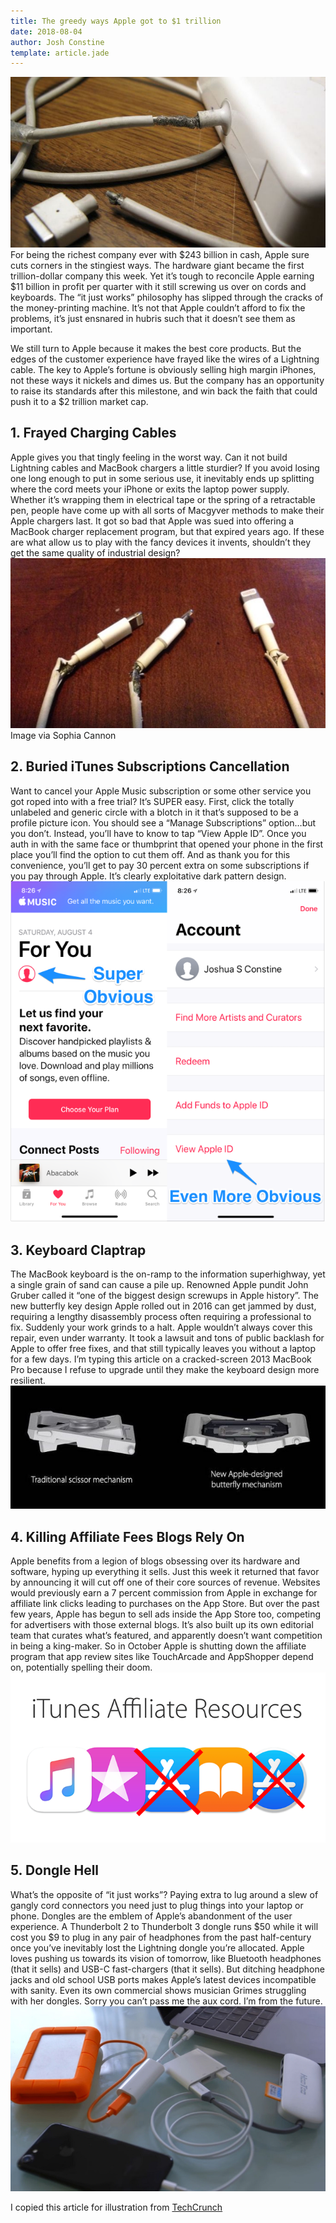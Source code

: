 ```yaml
---
title: The greedy ways Apple got to $1 trillion
date: 2018-08-04
author: Josh Constine
template: article.jade
---
```

![Apple charger](../../assets/img/Broken-Apple-Chargers1.jpg)
For being the richest company ever with $243 billion in cash, Apple sure cuts corners in the stingiest ways. The hardware giant became the first trillion-dollar company this week. Yet it’s tough to reconcile Apple earning $11 billion in profit per quarter with it still screwing us over on cords and keyboards. The “it just works” philosophy has slipped through the cracks of the money-printing machine. It’s not that Apple  couldn’t afford to fix the problems, it’s just ensnared in hubris such that it doesn’t see them as important.

We still turn to Apple because it makes the best core products. But the edges of the customer experience have frayed like the wires of a Lightning cable. The key to Apple’s fortune is obviously selling high margin iPhones, not these ways it nickels and dimes us. But the company has an opportunity to raise its standards after this milestone, and win back the faith that could push it to a $2 trillion market cap.

## 1. Frayed Charging Cables
Apple gives you that tingly feeling in the worst way. Can it not build Lightning cables and MacBook chargers a little sturdier? If you avoid losing one long enough to put in some serious use, it inevitably ends up splitting where the cord meets your iPhone or exits the laptop power supply. Whether it’s wrapping them in electrical tape or the spring of a retractable pen, people have come up with all sorts of Macgyver methods to make their Apple chargers last. It got so bad that Apple was sued into offering a MacBook charger replacement program, but that expired years ago. If these are what allow us to play with the fancy devices it invents, shouldn’t they get the same quality of industrial design?
![Charging cables](../../assets/img/Apple-Trillion-Chargers1.jpg)
Image via Sophia Cannon

## 2. Buried iTunes Subscriptions Cancellation
Want to cancel your Apple Music subscription or some other service you got roped into with a free trial? It’s SUPER easy. First, click the totally unlabeled and generic circle with a blotch in it that’s supposed to be a profile picture icon. You should see a “Manage Subscriptions” option…but you don’t. Instead, you’ll have to know to tap “View Apple ID”. Once you auth in with the same face or thumbprint that opened your phone in the first place you’ll find the option to cut them off. And as thank you for this convenience, you’ll get to pay 30 percent extra on some subscriptions if you pay through Apple. It’s clearly exploitative dark pattern design.
![Cancel Subscription](../../assets/img/Cancel_Apple_Subscription1.png)

## 3. Keyboard Claptrap
The MacBook keyboard is the on-ramp to the information superhighway, yet a single grain of sand can cause a pile up. Renowned Apple pundit John Gruber called it “one of the biggest design screwups in Apple history”. The new butterfly key design Apple rolled out in 2016 can get jammed by dust, requiring a lengthy disassembly process often requiring a professional to fix. Suddenly your work grinds to a halt. Apple wouldn’t always cover this repair, even under warranty. It took a lawsuit and tons of public backlash for Apple to offer free fixes, and that still typically leaves you without a laptop for a few days. I’m typing this article on a cracked-screen 2013 MacBook Pro because I refuse to upgrade until they make the keyboard design more resilient.
![Cancel Subscription](../../assets/img/Apple-KEyboard-Butterfly-vs-scissor.jpg)


## 4. Killing Affiliate Fees Blogs Rely On
Apple benefits from a legion of blogs obsessing over its hardware and software, hyping up everything it sells. Just this week it returned that favor by announcing it will cut off one of their core sources of revenue. Websites would previously earn a 7 percent commission from Apple in exchange for affiliate link clicks leading to purchases on the App Store. But over the past few years, Apple has begun to sell ads inside the App Store too, competing for advertisers with those external blogs. It’s also built up its own editorial team that curates what’s featured, and apparently doesn’t want competition in being a king-maker. So in October Apple is shutting down the affiliate program that app review sites like TouchArcade and AppShopper depend on, potentially spelling their doom.
![Cancel Subscription](../../assets/img/itunes-affiliate1.png)


## 5. Dongle Hell
What’s the opposite of “it just works”? Paying extra to lug around a slew of gangly cord connectors you need just to plug things into your laptop or phone. Dongles are the emblem of Apple’s abandonment of the user experience. A Thunderbolt 2 to Thunderbolt 3 dongle runs $50 while it will cost you $9 to plug in any pair of headphones from the past half-century once you’ve inevitably lost the Lightning dongle you’re allocated. Apple loves pushing us towards its vision of tomorrow, like Bluetooth headphones (that it sells) and USB-C fast-chargers (that it sells). But ditching headphone jacks and old school USB ports makes Apple’s latest devices incompatible with sanity. Even its own commercial shows musician Grimes struggling with her dongles. Sorry you can’t pass me the aux cord. I’m from the future.
![Cancel Subscription](../../assets/img/Dongle-Hell.jpg)

I copied this article for illustration from [TechCrunch](https://techcrunch.com/2018/08/04/the-greedy-ways-apple-got-to-1-trillion/)
